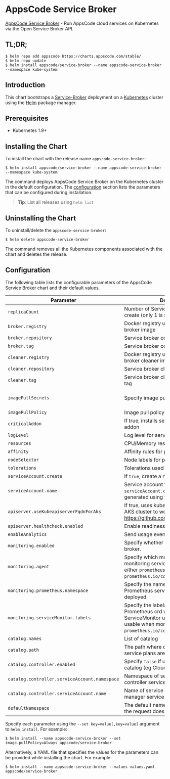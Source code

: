 # AppsCode Service Broker
[AppsCode Service Broker](https://github.com/appscode/service-broker) - Run AppsCode cloud services on Kubernetes via the Open Service Broker API.

## TL;DR;

```console
$ helm repo add appscode https://charts.appscode.com/stable/
$ helm repo update
$ helm install appscode/service-broker --name appscode-service-broker --namespace kube-system
```

## Introduction

This chart bootstraps a [Service-Broker](https://github.com/appscode/service-broker) deployment on a [Kubernetes](http://kubernetes.io) cluster using the [Helm](https://helm.sh) package manager.

## Prerequisites

- Kubernetes 1.9+

## Installing the Chart

To install the chart with the release name `appscode-service-broker`:

```console
$ helm install appscode/service-broker --name appscode-service-broker --namespace kube-system
```

The command deploys AppsCode Service Broker on the Kubernetes cluster in the default configuration. The [configuration](#configuration) section lists the parameters that can be configured during installation.

> **Tip**: List all releases using `helm list`

## Uninstalling the Chart

To uninstall/delete the `appscode-service-broker`:

```console
$ helm delete appscode-service-broker
```

The command removes all the Kubernetes components associated with the chart and deletes the release.

## Configuration

The following table lists the configurable parameters of the AppsCode Service Broker chart and their default values.

|                   Parameter                   |                                                                                Description                                                                                 |                          Default                          |
| --------------------------------------------- | -------------------------------------------------------------------------------------------------------------------------------------------------------------------------- | --------------------------------------------------------- |
| `replicaCount`                                | Number of Service Broker replicas to create (only 1 is supported)                                                                                                          | `1`                                                       |
| `broker.registry`                             | Docker registry used to pull service broker image                                                                                                                          | `appscode`                                                |
| `broker.repository`                           | Service broker container image                                                                                                                                             | `service-broker`                                          |
| `broker.tag`                                  | Service broker container image tag                                                                                                                                         | `0.2.0`                                                   |
| `cleaner.registry`                            | Docker registry used to pull service broker cleaner image                                                                                                                  | `appscode`                                                |
| `cleaner.repository`                          | Service broker cleaner container image                                                                                                                                     | `kubectl`                                                 |
| `cleaner.tag`                                 | Service broker cleaner container image tag                                                                                                                                 | `v1.12`                                                   |
| `imagePullSecrets`                            | Specify image pull secrets                                                                                                                                                 | `nil` (does not add image pull secrets to deployed pods)  |
| `imagePullPolicy`                             | Image pull policy                                                                                                                                                          | `IfNotPresent`                                            |
| `criticalAddon`                               | If true, installs service broker as critical addon                                                                                                                         | `false`                                                   |
| `logLevel`                                    | Log level for service broker                                                                                                                                               | `3`                                                       |
| `resources`                                   | CPU/Memory resource requests/limits                                                                                                                                        | `{}`                                                      |
| `affinity`                                    | Affinity rules for pod assignment                                                                                                                                          | `{}`                                                      |
| `nodeSelector`                                | Node labels for pod assignment                                                                                                                                             | `{}`                                                      |
| `tolerations`                                 | Tolerations used pod assignment                                                                                                                                            | `{}`                                                      |
| `serviceAccount.create`                       | If `true`, create a new service account                                                                                                                                    | `true`                                                    |
| `serviceAccount.name`                         | Service account to be used. If not set and `serviceAccount.create` is `true`, a name is generated using the fullname template                                              | ``                                                        |
| `apiserver.useKubeapiserverFqdnForAks`        | If true, uses kube-apiserver FQDN for AKS cluster to workaround https://github.com/Azure/AKS/issues/522                                                                    | `true`                                                    |
| `apiserver.healthcheck.enabled`               | Enable readiness and liveliness probes                                                                                                                                     | `true`                                                    |
| `enableAnalytics`                             | Send usage events to Google Analytics                                                                                                                                      | `true`                                                    |
| `monitoring.enabled`                          | Specify whether to monitor service broker.                                                                                                                                 | `false`                                                   |
| `monitoring.agent`                            | Specify which monitoring agent to use for monitoring service broker. It accepts either `prometheus.io/builtin` or `prometheus.io/coreos-operator`.                         | `none`                                                    |
| `monitoring.prometheus.namespace`             | Specify the namespace where Prometheus server is running or will be deployed.                                                                                              | Release namespace                                         |
| `monitoring.serviceMonitor.labels`            | Specify the labels for ServiceMonitor. Prometheus crd will select ServiceMonitor using these labels. Only usable when monitoring agent is `prometheus.io/coreos-operator`. | `app: <generated app name>` and `release: <release name>` |
| `catalog.names`                               | List of catalog                                                                                                                                                            | `["kubedb"]`                                              |
| `catalog.path`                                | The path where catalog for different service plans are mounted                                                                                                             | `/etc/config/catalog`                                     |
| `catalog.controller.enabled`                  | Specify `false` if used without service catalog (eg CloudFoundry)                                                                                                          | `true`                                                    |
| `catalog.controller.serviceAccount.namespace` | Namespace of service catalog manager controller service account                                                                                                            | `catalog`                                                 |
| `catalog.controller.serviceAccount.name`      | Name of service catalog controller manager service account                                                                                                                 | `service-catalog-controller-manager`                      |
| `defaultNamespace`                            | The default namespace for brokers when the request doesn't specify                                                                                                         | `default`                                                 |

Specify each parameter using the `--set key=value[,key=value]` argument to `helm install`. For example:

```console
$ helm install --name appscode-service-broker --set image.pullPolicy=Always appscode/service-broker
```

Alternatively, a YAML file that specifies the values for the parameters can be provided while
installing the chart. For example:

```console
$ helm install --name appscode-service-broker --values values.yaml appscode/service-broker
```
